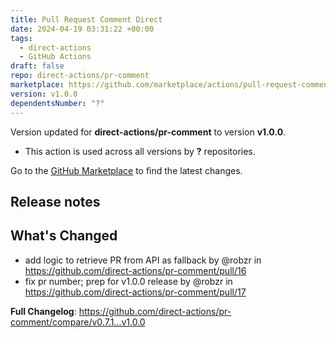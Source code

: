 ```yaml
---
title: Pull Request Comment Direct
date: 2024-04-19 03:31:22 +00:00
tags:
  - direct-actions
  - GitHub Actions
draft: false
repo: direct-actions/pr-comment
marketplace: https://github.com/marketplace/actions/pull-request-comment-direct
version: v1.0.0
dependentsNumber: "?"
---
```



Version updated for **direct-actions/pr-comment** to version **v1.0.0**.
- This action is used across all versions by **?** repositories.

Go to the [GitHub Marketplace](https://github.com/marketplace/actions/pull-request-comment-direct) to find the latest changes.

## Release notes

## What's Changed
* add logic to retrieve PR from API as fallback by @robzr in https://github.com/direct-actions/pr-comment/pull/16
* fix pr number; prep for v1.0.0 release by @robzr in https://github.com/direct-actions/pr-comment/pull/17


**Full Changelog**: https://github.com/direct-actions/pr-comment/compare/v0.7.1...v1.0.0
